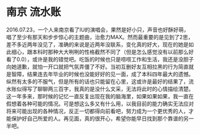 # 南京 流水账
2016.07.23，一个人来南京看了IU的演唱会，果然是好小只，声音也好酥好萌，唱了至少有那天和步步惊心的主题曲，治愈力MAX。然而最重要的是见到了2思，差不多近两年没见了，准确的来说是近两年没联系，变化真的好大，现在的她是如此细心，跟本科时那种大大咧咧的性格截然不同了（但是怎么感觉没有以前那么好看了0.0），或许是我的错觉吧。吃饭的时候也只是唠唠工作和生活，我还是没胆子向她道歉，就怕一开口就把气氛弄僵了不好。当初互删好友互相拉黑的行为简直就是智障，结果连去年毕业的时候也没能好好的见一面，成了本科四年最大的遗憾。纵然有太多的不服气，但是所有的话也只能留在心里，这或许是最好的结果了，流水账似得写了聊聊两三百字，我真的是没什么文采，无法将此时的心情描绘清楚。这一年多来，那时候的记忆一直反复出现在我的脑海里，如果如果如果，我一直在假想着各种可能的情况。可是想这么多又有什么用，以我目前的能力确实无法应对将来可能出现的各种情况，反正一切都得向前看吧，努力成为一个更优秀的人，才能保护好自己所爱的人。再见面，真的很开心，希望你能早日找到那个靠谱的另一半吧。

